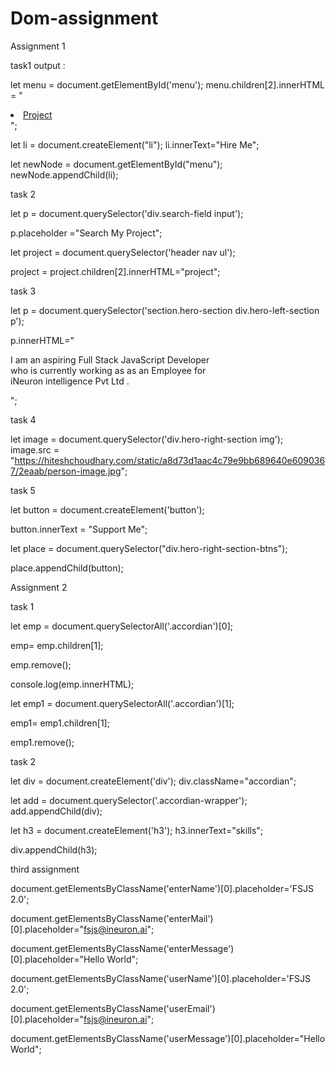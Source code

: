 # Dom-assignment

Assignment 1

task1 output :


let menu = document.getElementById('menu');
menu.children[2].innerHTML = " <li><a href='./contact/contact.html'>Project</a></li>";

let li = document.createElement("li");
li.innerText="Hire Me";

let newNode = document.getElementById("menu");
newNode.appendChild(li);

task 2 

let p = document.querySelector('div.search-field input');

p.placeholder ="Search My Project";

let project = document.querySelector('header nav ul');

project = project.children[2].innerHTML="project";


task 3 

let p = document.querySelector('section.hero-section div.hero-left-section p');

p.innerHTML="<p>I am an aspiring <span>Full Stack JavaScript Developer</span><br/>who is currently working as <span>as an Employee</span> for <br/> <span> iNeuron intelligence Pvt Ltd . </span>  </p>";


task 4

let image = document.querySelector('div.hero-right-section img');
image.src = "https://hiteshchoudhary.com/static/a8d73d1aac4c79e9bb689640e6090367/2eaab/person-image.jpg";

task 5

let button = document.createElement('button');

button.innerText = "Support Me";

let place = document.querySelector("div.hero-right-section-btns");

place.appendChild(button);





Assignment 2

task 1

let emp = document.querySelectorAll('.accordian')[0];

emp= emp.children[1];

emp.remove();

console.log(emp.innerHTML);

let emp1 = document.querySelectorAll('.accordian')[1];

emp1= emp1.children[1];

emp1.remove();



task 2




let div = document.createElement('div');
div.className="accordian";

let add = document.querySelector('.accordian-wrapper');
add.appendChild(div);

let h3 = document.createElement('h3');
h3.innerText="skills";

div.appendChild(h3);


third assignment

document.getElementsByClassName('enterName')[0].placeholder='FSJS 2.0';



document.getElementsByClassName('enterMail')[0].placeholder="fsjs@ineuron.ai";


document.getElementsByClassName('enterMessage')[0].placeholder="Hello World";

document.getElementsByClassName('userName')[0].placeholder='FSJS 2.0';



document.getElementsByClassName('userEmail')[0].placeholder="fsjs@ineuron.ai";


document.getElementsByClassName('userMessage')[0].placeholder="Hello World";


